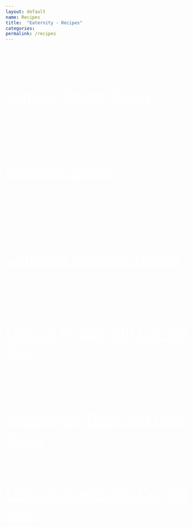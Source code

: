 ```yaml
---
layout: default
name: Recipes
title:  "Eaternity - Recipes"
categories:
permalink: /recipes
---
```



<div class="container" style="margin-top:100px">
		<br />
		<div class="row">
				<div class="col-md-2"></div>
				<div class="col-md-3" style="height:200px;background-size: 160%;background-position: middle top;background-image: url(http://lh3.googleusercontent.com/5a-ucJ_o_pZ_DR57Hvc7ODefmxsICFLDyx01gBkMu_d1pWIi_Jx6IgiiwR04b-hrSd2RZjfyi4BSLzLtffgfKcyKvg);"><a class="big-white" href="http://compass-dot-default-dot-eaternity-app.appspot.com/#!publicRecipeEdit:2d9e98bc-025b-44e8-910d-7beabdfbdcd3">Lemony Potato Salad</a></div>
				<div class="col-md-2"></div>
				<div class="col-md-3" style="height:200px;background-size: 160%;background-position: middle top;background-image: url(http://lh3.googleusercontent.com/ehYaWEA6P88CQqbXdkxZIXX9qr0OoKTwjRc4OoTntEX7hZfUtbuRQAqF9H1QZE4sv6FhG_Bue8xaAs9-AMXHebY_nw);"><a class="big-white" href="http://compass-dot-default-dot-eaternity-app.appspot.com/#!publicRecipeEdit:551f007d-b656-49bb-9490-54bbbbc43abf">Marinara sauce</a></div>
				<div class="col-md-2"></div>
		</div>
		<br />
</div>


<div class="container">
		<br />
		<div class="row">
				<div class="col-md-1"></div>
				<div class="col-md-3" style="height:200px;background-size: 160%;background-position: middle top;background-image: url(http://lh3.googleusercontent.com/WOOeAQykORpot-oL863d0SwXsB6Hh4rMEMoDzOoFHMOv9J6q7wF6u2YWRgdI1n8OZqqTQqdIGURBs6SVxCxm7UmU);"><a class="big-white" href="http://compass-dot-default-dot-eaternity-app.appspot.com/#!publicRecipeEdit:6ba84240-f7ff-4455-a45c-1dda55baacee">Corn and Zucchini Fritters</a></div>
				<div class="col-md-1"></div>
				<div class="col-md-3" style="height:200px;background-size: 160%;background-position: middle top;background-image: url(http://lh3.googleusercontent.com/WQVHaZ9n60D4mxIDvW65llLPiWXqxUvMEl2W9ZH5jqrrKpvlGU0cr2p0cbr4vOyqwrMx60y3rIAWi4yN8oBaP7KN3w);"><a class="big-white" href="http://compass-dot-default-dot-eaternity-app.appspot.com/#!publicRecipeEdit:94d8b613-c890-4873-9a5d-02ffced2beea">Lettuce Wraps with Curried Tofu</a></div>
				<div class="col-md-4"></div>
		</div>
		<br />
</div>


<div class="container" style="margin-bottom:100px">
		<br />
		<div class="row">
				<div class="col-md-4"></div>
				<div class="col-md-3" style="height:200px;background-size: 160%;background-position: middle top;background-image: url(http://lh3.googleusercontent.com/2o-6ilFCfqPkwV4B93Gqkckh7ZgrPI6cl-dv9PxxhsuSbMUuwTTXoa8BdBzH3mBbzK1i9eShMvcIsdNxNECNOd70);"><a class="big-white" href="http://compass-dot-default-dot-eaternity-app.appspot.com/#!publicRecipeEdit:e79da19b-eac3-4260-83b0-e411f69e8351">Asparagus, Basil and Corn Salad</a></div>
				<div class="col-md-1"></div>
				<div class="col-md-3" style="height:200px;background-size: 160%;background-position: middle top;background-image: url(http://lh3.googleusercontent.com/WQVHaZ9n60D4mxIDvW65llLPiWXqxUvMEl2W9ZH5jqrrKpvlGU0cr2p0cbr4vOyqwrMx60y3rIAWi4yN8oBaP7KN3w);"><a class="big-white" href="http://compass-dot-default-dot-eaternity-app.appspot.com/#!publicRecipeEdit:94d8b613-c890-4873-9a5d-02ffced2beea">Lettuce Wraps with Curried Tofu</a></div>
				<div class="col-md-1"></div>
		</div>
		<br />
</div>



<style>
.big-white {
	padding: 50px 0 0 0;
	margin:0;
	font-family: 'Futura LT', 'Helvetica Neue', Helvetica, Arial, sans-serif;
	font-size: 41px;
	font-style: normal;
	font-variant: normal;
	font-weight: 200;
	line-height: 55px;
	color: rgb(255, 255, 255);
}
.big-white:hover {
	color: rgb(255, 255, 255);
}

.big-white:visited {
	color: rgb(255, 255, 255);
}


</style>
